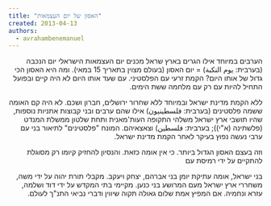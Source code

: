 ```yaml
---
title: "האסון של יום העצמאות"
created: 2013-04-13
authors: 
  - avrahambenemanuel
---
```

<div dir="rtl">
הערבים במיוחד אילו הגרים בארץ שראל מכנים יום העצמאות הישראלי יום הנכבה (בערבית: يوم النكبة) = יום האסון (בעולם מצוין בתאריך 15 במאי). ומה היא האסון הכי גדול של אותו היום? הקמת זרעי עם הפלסטיני. עם שעד אותו היום לא היה קיים ובפועל התחיל להיות עם רק עם מלחמה ששת הימים.  
  

ללא הקמת מדינת ישראל ובמיוחד ללא שחרור ירושלים, חברון ושכם. לא היה קם האומה ששמה פלסטינים (בערבית: فلسطينيون) אילו שהם ערבים ובני קבוצות אתניות נוספות, שהיו תושבי ארץ ישראל משלהי התקופה העות'מאנית ותחת שלטון ממשלת המנדט (פלשתינה (א"י)); בערבית: فلسطين) וצאצאיהם. המונח "פלסטינים" לתיאור בני עם ערבי נעשה נפוץ בעיקר לאחר הקמת מדינת ישראל.  
  

וזה בעצם האסון הגדול ביותר. כי אין אומה כזאת. והנסיון להחזיק קיומו רק מסוגלת להתקיים על ידי רמיסת עם

בני ישראל, אומה עתיקת יומן בני אברהם, יצחק ויעקב. מקבלי תורת יהוה על ידי משה, משחררי ארץ ישראל מעם המרושע בני כנען. מקיימי בתי המקדש על ידי דוד ושלמה, עזרא ונחמיה. אם המפיץ אמת שלום גאולה תקוה שיווין ודברי נביאי התנ"ך לעולם.
</div>